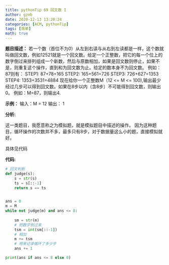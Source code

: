 ```yaml
---
title: pythonTip 69 回文数 I
author: gznb
date: 2020-12-13 13:20:24
categories: [ACM, pythonTip]
tags: [简单]
math: true
---
```


**题目描述：**
若一个数（首位不为0）从左到右读与从右到左读都是一样，这个数就叫做回文数，例如12521就是一个回文数。给定一个正整数，把它的每一个位上的数字倒过来排列组成一个新数，然后与原数相加，如果是回文数则停止，如果不是，则重复这个操作，直到和为回文数为止。给定的数本身不为回文数。
例如：87则有：
STEP1: 87+78=165
STEP2: 165+561=726
STEP3: 726+627=1353
STEP4: 1353+3531=4884
现在给你一个正整数M（12 <= M <= 100),输出最少经过几步可以得到回文数。如果在8步以内（含8步）不可能得到回文数，则输出0。
例如：M=87，则输出4.



**示例：**
输入：M = 12
输出： 1



**分析:**

这一类题目，我愿意称之为模拟题，就是模拟题目中描述的操作。 因为这种题目，循环操作的次数并不多，最多只有8步，对于数据量这么小的题，直接模拟就好。



具体见代码



**代码:**

```python
# 回文判断
def judge(s):
    s = str(s)
    ts = s[::-1]
    return s == ts


ans = 0
m = M
while not judge(m) and ans <= 8:
    
    sm = str(m)
    # 把数字倒过来
    tsm = int(sm[::-1])
    # 相加
    m += tsm
    # 用来记录循环了多少步
    ans += 1

print(ans if ans <= 8 else 0)
```
